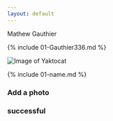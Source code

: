 ```yaml
---
layout: default
---
```

Mathew Gauthier

{% include 01-Gauthier336.md %}

![Image of Yaktocat](https://octodex.github.com/images/yaktocat.png)

{% include 01-name.md %}

### Add a photo <h3> successful

